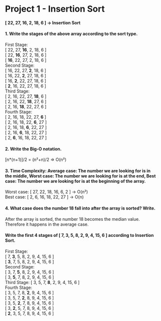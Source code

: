 # Project 1 - Insertion Sort 
#### [ 22, 27, 16, 2, 18, 6 ] -> Insertion Sort
#### 1. Write the stages of the above array according to the sort type.

First Stage:  
[ 22, 27, **16**, 2, 18, 6 ]  
[ 22, **16**, 27, 2, 18, 6 ]  
[ **16**, 22, 27, 2, 18, 6 ]  
Second Stage:  
[ 16, 22, 27, **2**, 18, 6 ]  
[ 16, 22, **2**, 27, 18, 6 ]  
[ 16, **2**, 22, 27, 18, 6 ]  
[ **2**, 16, 22, 27, 18, 6 ]  
Third Stage:  
[ 2, 16, 22, 27, **18**, 6 ]  
[ 2, 16, 22, **18**, 27, 6 ]  
[ 2, 16, **18**, 22, 27, 6 ]  
Fourth Stage:  
[ 2, 16, 18, 22, 27, **6** ]  
[ 2, 16, 18, 22, **6**, 27 ]  
[ 2, 16, 18, **6**, 22, 27 ]  
[ 2, 16, **6**, 18, 22, 27 ]  
[ 2, **6**, 16, 18, 22, 27 ]  

#### 2. Write the Big-O notation.
[n*(n+1)]/2 = (n²+n)/2 => O(n²)

#### 3. Time Complexity: Average case: The number we are looking for is in the middle, Worst case: The number we are looking for is at the end, Best case: The number we are looking for is at the beginning of the array. 
Worst case: [ 27, 22, 18, 16, 6, 2 ] -> O(n²)  
Best case: [ 2, 6, 16, 18, 22, 27 ] -> O(n)
#### 4. What case does the number 18 fall into after the array is sorted? Write.
After the array is sorted, the number 18 becomes the median value. Therefore it happens in the average case.

 #### Write the  first 4 stages of [ 7, 3, 5, 8, 2, 9, 4, 15, 6 ] according to Insertion Sort.

 First Stage:  
 [ 7, **3**, 5, 8, 2, 9, 4, 15, 6 ]  
 [ **3**, 7, 5, 8, 2, 9, 4, 15, 6 ]  
 Second Stage:  
 [ 3, 7, **5**, 8, 2, 9, 4, 15, 6 ]  
 [ 3, **5**, 7, 8, 2, 9, 4, 15, 6 ]  
 Third Stage:
 [ 3, 5, 7, **8**, 2, 9, 4, 15, 6 ]  
 Fourth Stage:  
 [ 3, 5, 7, 8, **2**, 9, 4, 15, 6 ]  
 [ 3, 5, 7, **2**, 8, 9, 4, 15, 6 ]  
 [ 3, 5, **2**, 7, 8, 9, 4, 15, 6 ]  
 [ 3, **2**, 5, 7, 8, 9, 4, 15, 6 ]  
 [ **2**, 3, 5, 7, 8, 9, 4, 15, 6 ]  

 